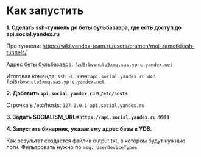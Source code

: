 # Как запустить
**1. Сделать ssh-туннель до беты бульбазавра, где есть доступ до api.social.yandex.ru**

Про туннели: https://wiki.yandex-team.ru/users/cramen/moi-zametki/ssh-tunnels/

Адрес беты бульбазавра: `fzd5rbvwncto5xmq.sas.yp-c.yandex.net`

Итоговая команда: `ssh -L 9999:api.social.yandex.ru:443 fzd5rbvwncto5xmq.sas.yp-c.yandex.net
`

**2. Добавить `api.social.yandex.ru` в `/etc/hosts`**

Строчка в /etc/hosts: `127.0.0.1 api.social.yandex.ru `

**3. Задать SOCIALISM_URL=`https://api.social.yandex.ru:9999`**

**4. Запустить бинарник, указав ему адрес базы в YDB.**

Как результат создастся файлик output.txt, в котором будут нужные логи.
Фильтровать нужно по `msg: UserDeviceTypes`
